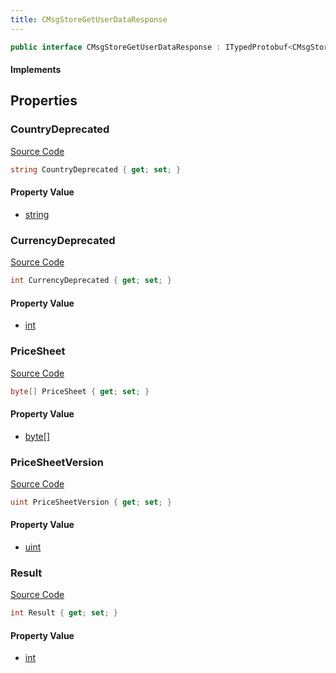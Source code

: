 ```yaml
---
title: CMsgStoreGetUserDataResponse
---
```


```csharp
public interface CMsgStoreGetUserDataResponse : ITypedProtobuf<CMsgStoreGetUserDataResponse>, INativeHandle
```

#### Implements

## Properties

### CountryDeprecated

[Source Code](https://github.com/swiftly-solution/swiftlys2/blob/beta/managed/src/SwiftlyS2.Generated/Protobufs/Interfaces/CMsgStoreGetUserDataResponse.cs#L19)

```csharp
string CountryDeprecated { get; set; }
```

#### Property Value

- [string](https://learn.microsoft.com/dotnet/api/system.string)

### CurrencyDeprecated

[Source Code](https://github.com/swiftly-solution/swiftlys2/blob/beta/managed/src/SwiftlyS2.Generated/Protobufs/Interfaces/CMsgStoreGetUserDataResponse.cs#L16)

```csharp
int CurrencyDeprecated { get; set; }
```

#### Property Value

- [int](https://learn.microsoft.com/dotnet/api/system.int32)

### PriceSheet

[Source Code](https://github.com/swiftly-solution/swiftlys2/blob/beta/managed/src/SwiftlyS2.Generated/Protobufs/Interfaces/CMsgStoreGetUserDataResponse.cs#L25)

```csharp
byte[] PriceSheet { get; set; }
```

#### Property Value

- [byte](https://learn.microsoft.com/dotnet/api/system.byte)[]

### PriceSheetVersion

[Source Code](https://github.com/swiftly-solution/swiftlys2/blob/beta/managed/src/SwiftlyS2.Generated/Protobufs/Interfaces/CMsgStoreGetUserDataResponse.cs#L22)

```csharp
uint PriceSheetVersion { get; set; }
```

#### Property Value

- [uint](https://learn.microsoft.com/dotnet/api/system.uint32)

### Result

[Source Code](https://github.com/swiftly-solution/swiftlys2/blob/beta/managed/src/SwiftlyS2.Generated/Protobufs/Interfaces/CMsgStoreGetUserDataResponse.cs#L13)

```csharp
int Result { get; set; }
```

#### Property Value

- [int](https://learn.microsoft.com/dotnet/api/system.int32)

